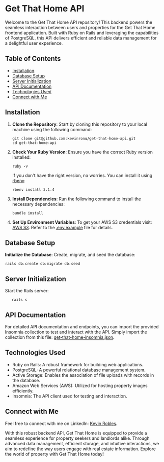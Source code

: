 # Get That Home API

Welcome to the Get That Home API repository! This backend powers the seamless interaction between users and properties for the Get That Home frontend application. Built with Ruby on Rails and leveraging the capabilities of PostgreSQL, this API delivers efficient and reliable data management for a delightful user experience.

## Table of Contents

- [Installation](#installation)
- [Database Setup](#database-setup)
- [Server Initialization](#server-initialization)
- [API Documentation](#api-documentation)
- [Technologies Used](#technologies-used)
- [Connect with Me](#connect-with-me)

## Installation

1. **Clone the Repository**: Start by cloning this repository to your local machine using the following command:

   ```shell
   git clone git@github.com:kevinronu/get-that-home-api.git
   cd get-that-home-api
   ```

2. **Check Your Ruby Version**: Ensure you have the correct Ruby version installed:

   ```shell
   ruby -v
   ```

   If you don't have the right version, no worries. You can install it using [rbenv](https://github.com/rbenv/rbenv):

   ```shell
   rbenv install 3.1.4
   ```

3. **Install Dependencies**: Run the following command to install the necessary dependencies:

   ```shell
   bundle install
   ```

4. **Set Up Environment Variables**: To get your AWS S3 credentials visit: [AWS S3](https://aws.amazon.com/s3/). Refer to the [.env.example](https://github.com/kevinronu/get-that-home-api/blob/main/.env.example) file for details.

## Database Setup

**Initialize the Database**: Create, migrate, and seed the database:

```shell
rails db:create db:migrate db:seed
```

## Server Initialization

Start the Rails server:

```shell
   rails s
```

## API Documentation

For detailed API documentation and endpoints, you can import the provided Insomnia collection to test and interact with the API. Simply import the collection from this file: [get-that-home-insomnia.json](https://github.com/kevinronu/get-that-home-api/blob/main/get-that-home-insomnia.json).

## Technologies Used

- Ruby on Rails: A robust framework for building web applications.
- PostgreSQL: A powerful relational database management system.
- Active Storage: Enables the association of file uploads with records in the database.
- Amazon Web Services (AWS): Utilized for hosting property images efficiently.
- Insomnia: The API client used for testing and interaction.

## Connect with Me

Feel free to connect with me on LinkedIn: [Kevin Robles](https://www.linkedin.com/in/kevinronu/).

With this robust backend API, Get That Home is equipped to provide a seamless experience for property seekers and landlords alike. Through advanced data management, efficient storage, and intuitive interactions, we aim to redefine the way users engage with real estate information. Explore the world of property with Get That Home today!
